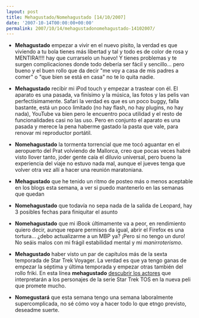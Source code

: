 ```yaml
---
layout: post
title: Mehagustado/Nomehagustado [14/10/2007]
date: '2007-10-14T00:00:00+00:00'
permalink: 2007/10/14/mehagustadonomehagustado-14102007/
---
```

- <strong>Mehagustado</strong> empezar a vivir en el nuevo pisito, la verdad es que viviendo a tu bola tienes más libertad y tal y todo es de color de rosa y MENTIRA!!!! hay que currarselo un huevo! Y tienes problemas y te surgen complicaciones donde todo debería ser fácil y sencillo... pero bueno y el buen rollo que da decir "me voy a casa de mis padres a comer" o "que bien se está en casa" no te lo quita nadie.

- <strong>Mehagustado</strong> recibir mi iPod touch y empezar a trastear con él. El aparato es una pasada, va finísimo y la música, las fotos y las pelis van perfectísimamente. Safari la verdad es que es un poco buggy, falla bastante, está un poco limitado (no hay flash, no hay plugins, no hay nada), YouTube va bien pero le encuentro poca utilidad y el resto de funcionalidades casi no las uso. Pero en conjunto el aparato es una pasada y merece la pena haberme gastado la pasta que vale, para renovar mi reproductor portátil. 

- <strong>Nomehagustado</strong> la tormenta torrencial que me tocó aguantar en el aeropuerto del Prat volviendo de Mallorca, creo que pocas veces habré visto llover tanto, joder gente caía el diluvio universal, pero bueno la experiencia del viaje no estuvo nada mal, aunque el jueves tenga que volver otra vez allí a hacer una reunión maratoniana.

- <strong>Mehagustado</strong> que he tenido un ritmo de posteo más o menos aceptable en los blogs esta semana, a ver si puedo mantenerlo en las semanas que quedan

- <strong>Nomehagustado</strong> que todavía no sepa nada de la salida de Leopard, hay 3 posibles fechas para finiquitar el asunto

- <strong>Nomehagustado</strong> que mi iBook últimamente va a peor, en rendimiento quiero decir, aunque repare permisos da igual, abrir el Firefox es una tortura... ¿debo actualizarme a un MBP ya? ¡Pero si no tengo un duro! No seáis malos con mi frágil estabilidad mental y mi <em>manirroterismo</em>. 

- <strong>Mehagustado</strong> haber visto un par de capítulos más de la sexta temporada de Star Trek Voyager. La verdad es que ya tengo ganas de empezar la séptima y última temporada y empezar otras también del rollo friki. En esta línea <strong>mehagustado</strong> <a href="http://www.microsiervos.com/archivo/peliculas-tv/caras-star-trek-xi.html">descubrir los actores</a> que interpretarán a los personajes de la serie Star Trek TOS en la nueva peli que promete mucho.

- <strong>Nomegustará</strong> que esta semana tengo una semana laboralmente supercomplicada, no sé cómo voy a hacer todo lo que etngo previsto, deseadme suerte.
